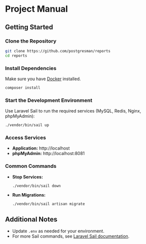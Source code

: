 # Project Manual

## Getting Started

### Clone the Repository

```bash
git clone https://github.com/postgresman/reports
cd reports
```

### Install Dependencies

Make sure you have [Docker](https://docs.docker.com/get-docker/) installed.

```bash
composer install
```

### Start the Development Environment

Use Laravel Sail to run the required services (MySQL, Redis, Nginx, phpMyAdmin):

```bash
./vendor/bin/sail up
```

### Access Services

- **Application:** http://localhost
- **phpMyAdmin:** http://localhost:8081

### Common Commands

- **Stop Services:**
    ```bash
    ./vendor/bin/sail down
    ```
- **Run Migrations:**
    ```bash
    ./vendor/bin/sail artisan migrate
    ```

## Additional Notes

- Update `.env` as needed for your environment.
- For more Sail commands, see [Laravel Sail documentation](https://laravel.com/docs/sail).
